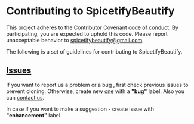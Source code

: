 # Contributing to SpicetifyBeautify

This project adheres to the Contributor Covenant [code of conduct](https://github.com/RALFIYKA/SpicetifyBeautify/blob/main/CODE_OF_CONDUCT.md). By participating, you are expected to uphold this code. Please report unacceptable behavior to spicetifybeautify@gmail.com.

The following is a set of guidelines for contributing to SpicetifyBeautify.

## [Issues](https://github.com/RALFIYKA/SpicetifyBeautify/issues)

If you want to report us a problem or a bug , first check previous issues to prevent cloning. Otherwise, create new [one](https://github.com/RALFIYKA/SpicetifyBeautify/issues/new/choose) with a **"bug"** label. Also you can [contact us](spicetifybeautify@gmail.com).

In case if you want to make a suggestion - create issue with **"enhancement"** label.
